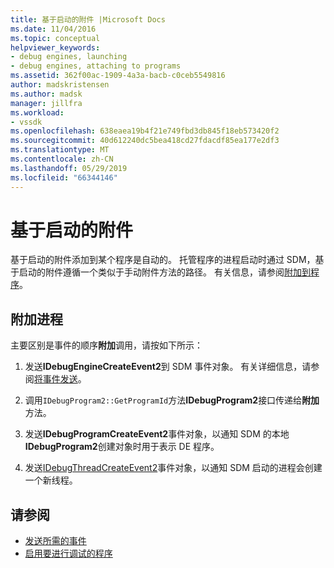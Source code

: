 ```yaml
---
title: 基于启动的附件 |Microsoft Docs
ms.date: 11/04/2016
ms.topic: conceptual
helpviewer_keywords:
- debug engines, launching
- debug engines, attaching to programs
ms.assetid: 362f00ac-1909-4a3a-bacb-c0ceb5549816
author: madskristensen
ms.author: madsk
manager: jillfra
ms.workload:
- vssdk
ms.openlocfilehash: 638eaea19b4f21e749fbd3db845f18eb573420f2
ms.sourcegitcommit: 40d612240dc5bea418cd27fdacdf85ea177e2df3
ms.translationtype: MT
ms.contentlocale: zh-CN
ms.lasthandoff: 05/29/2019
ms.locfileid: "66344146"
---
```

# <a name="launch-based-attachment"></a>基于启动的附件
基于启动的附件添加到某个程序是自动的。 托管程序的进程启动时通过 SDM，基于启动的附件遵循一个类似于手动附件方法的路径。 有关信息，请参阅[附加到程序](../../extensibility/debugger/attaching-to-the-program.md)。

## <a name="the-attaching-process"></a>附加进程
 主要区别是事件的顺序**附加**调用，请按如下所示：

1. 发送**IDebugEngineCreateEvent2**到 SDM 事件对象。 有关详细信息，请参阅[将事件发送](../../extensibility/debugger/sending-events.md)。

2. 调用`IDebugProgram2::GetProgramId`方法**IDebugProgram2**接口传递给**附加**方法。

3. 发送**IDebugProgramCreateEvent2**事件对象，以通知 SDM 的本地**IDebugProgram2**创建对象时用于表示 DE 程序。

4. 发送[IDebugThreadCreateEvent2](../../extensibility/debugger/reference/idebugthreadcreateevent2.md)事件对象，以通知 SDM 启动的进程会创建一个新线程。

## <a name="see-also"></a>请参阅
- [发送所需的事件](../../extensibility/debugger/sending-the-required-events.md)
- [启用要进行调试的程序](../../extensibility/debugger/enabling-a-program-to-be-debugged.md)